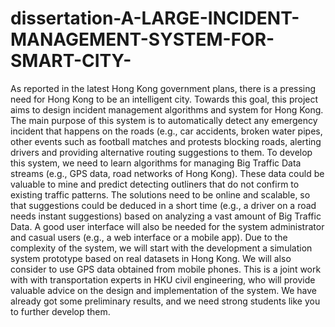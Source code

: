 # dissertation-A-LARGE-INCIDENT-MANAGEMENT-SYSTEM-FOR-SMART-CITY-
As reported in the latest Hong Kong government plans, there is a pressing need for Hong Kong to be an intelligent city. Towards this goal, this project aims to design incident management algorithms and system for Hong Kong. The main purpose of this system is to automatically detect any emergency incident that happens on the roads (e.g., car accidents, broken water pipes, other events such as football matches and protests blocking roads, alerting drivers and providing alternative routing suggestions to them. To develop this system, we need to learn algorithms for managing Big Traffic Data streams (e.g., GPS data, road networks of Hong Kong). These data could be valuable to mine and predict detecting outliners that do not confirm to existing traffic patterns. The solutions need to be online and scalable, so that suggestions could be deduced in a short time (e.g., a driver on a road needs instant suggestions) based on analyzing a vast amount of Big Traffic Data. A good user interface will also be needed for the system administrator and casual users (e.g., a web interface or a mobile app). Due to the complexity of the system, we will start with the development a simulation system prototype based on real datasets in Hong Kong. We will also consider to use GPS data obtained from mobile phones. This is a joint work with with transportation experts in HKU civil engineering, who will provide valuable advice on the design and implementation of the system. We have already got some preliminary results, and we need strong students like you to further develop them.
